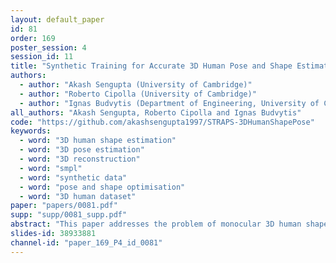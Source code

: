 ```yaml
---
layout: default_paper
id: 81
order: 169
poster_session: 4
session_id: 11
title: "Synthetic Training for Accurate 3D Human Pose and Shape Estimation in the Wild"
authors:
  - author: "Akash Sengupta (University of Cambridge)"
  - author: "Roberto Cipolla (University of Cambridge)"
  - author: "Ignas Budvytis (Department of Engineering, University of Cambridge)"
all_authors: "Akash Sengupta, Roberto Cipolla and Ignas Budvytis"
code: "https://github.com/akashsengupta1997/STRAPS-3DHumanShapePose"
keywords:
  - word: "3D human shape estimation"
  - word: "3D pose estimation"
  - word: "3D reconstruction"
  - word: "smpl"
  - word: "synthetic data"
  - word: "pose and shape optimisation"
  - word: "3D human dataset"
paper: "papers/0081.pdf"
supp: "supp/0081_supp.pdf"
abstract: "This paper addresses the problem of monocular 3D human shape and pose estimation from an RGB image. Despite great progress in this field in terms of pose prediction accuracy, state-of-the-art methods often predict inaccurate body shapes. We suggest that this is primarily due to the scarcity of in-the-wild training data with diverse and accurate body shape labels. Thus, we propose STRAPS (Synthetic Training for Real Accurate Pose and Shape), a system that utilises proxy representations (such as silhouettes and 2D joints) as inputs to a shape and pose regression neural network, which is trained with synthetic training data (generated using the SMPL statistical body model) to overcome data scarcity. We bridge the gap between synthetic training inputs and noisy real inputs, which are predicted by keypoint detection and segmentation CNNs at test-time, by using data augmentation and corruption during training. In order to evaluate our approach, we curate and provide a challenging evaluation dataset for monocular human shape estimation, Sports Shape and Pose 3D (SSP-3D). It consists of RGB images of tightly-clothed sports-persons with a variety of body shapes and corresponding pseudo-ground-truth SMPL shape and pose parameters, obtained via multi-frame optimisation. We show that STRAPS outperforms other state-of-the-art methods on SSP-3D in terms of shape prediction accuracy, while remaining competitive with the state-of-the-art on pose-centric datasets and metrics."
slides-id: 38933881
channel-id: "paper_169_P4_id_0081"
---
```

